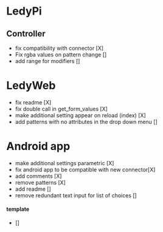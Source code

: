 # LedyPi

## Controller
- fix compatibility with connector [X]
- Fix rgba values on pattern change []
- add range for modifiers []

# LedyWeb
- fix readme [X]
- fix double call in get_form_values [X]
- make additional setting appear on reload (index) [X]
- add patterns with no attributes in the drop down menu []

# Android app
- make additional settings parametric [X]
- fix android app to be compatible with new connector[X]
- add comments [X]
- remove patterns [X]
- add readme []
- remove redundant text input for list of choices []
#### template
- []
